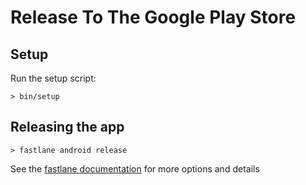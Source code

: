 # Release To The Google Play Store

## Setup

Run the setup script:

```
> bin/setup
```

## Releasing the app

```
> fastlane android release
```

See the [fastlane documentation](https://github.com/thoughtbot/tropos-android/blob/master/fastlane/README.md) for more options and details

